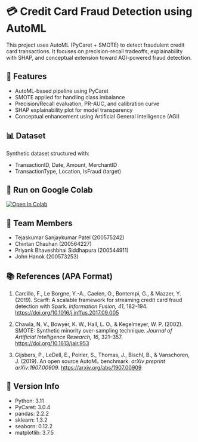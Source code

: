# 💳 Credit Card Fraud Detection using AutoML

This project uses AutoML (PyCaret + SMOTE) to detect fraudulent credit card transactions. It focuses on precision-recall tradeoffs, explainability with SHAP, and conceptual extension toward AGI-powered fraud detection.

## 📌 Features
- AutoML-based pipeline using PyCaret
- SMOTE applied for handling class imbalance
- Precision/Recall evaluation, PR-AUC, and calibration curve
- SHAP explainability plot for model transparency
- Conceptual enhancement using Artificial General Intelligence (AGI)

## 📊 Dataset
Synthetic dataset structured with:
- TransactionID, Date, Amount, MerchantID
- TransactionType, Location, IsFraud (target)

## 🚀 Run on Google Colab
[![Open In Colab](https://colab.research.google.com/assets/colab-badge.svg)](https://colab.research.google.com/drive/1T_4tjT1cp_NnUQJ4seTru_vqjegvPNtn?authuser=0#scrollTo=QYbNh0jDT-N5)

## 👥 Team Members
- Tejaskumar Sanjaykumar Patel (200575242)
- Chintan Chauhan (200564227)
- Priyank Bhaveshbhai Siddhapura (200544911)
- John Hanok (200573253)

## 📚 References (APA Format)

1. Carcillo, F., Le Borgne, Y.-A., Caelen, O., Bontempi, G., & Mazzer, Y. (2019). Scarff: A scalable framework for streaming credit card fraud detection with Spark. *Information Fusion, 41*, 182–194. https://doi.org/10.1016/j.inffus.2017.09.005

2. Chawla, N. V., Bowyer, K. W., Hall, L. O., & Kegelmeyer, W. P. (2002). SMOTE: Synthetic minority over-sampling technique. *Journal of Artificial Intelligence Research, 16*, 321–357. https://doi.org/10.1613/jair.953

3. Gijsbers, P., LeDell, E., Poirier, S., Thomas, J., Bischl, B., & Vanschoren, J. (2019). An open source AutoML benchmark. *arXiv preprint arXiv:1907.00909*. https://arxiv.org/abs/1907.00909


## 🔖 Version Info

- Python: 3.11
- PyCaret: 3.0.4
- pandas: 2.2.2
- sklearn: 1.3.2
- seaborn: 0.12.2
- matplotlib: 3.7.5

